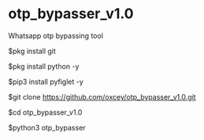 # otp_bypasser_v1.0
Whatsapp otp bypassing tool

$pkg install git

$pkg install python -y


$pip3 install pyfiglet -y

$git clone https://github.com/oxcey/otp_bypasser_v1.0.git

$cd otp_bypasser_v1.0

$python3 otp_bypasser

